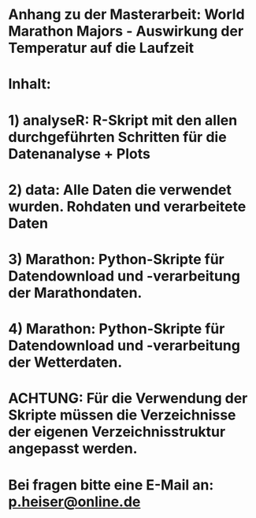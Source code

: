 # Anhang zu der Masterarbeit: World Marathon Majors - Auswirkung der Temperatur auf die Laufzeit 

# Inhalt:

# 1) analyseR: R-Skript mit den allen durchgeführten Schritten für die Datenanalyse + Plots
# 2) data: Alle Daten die verwendet wurden. Rohdaten und verarbeitete Daten
# 3) Marathon: Python-Skripte für Datendownload und -verarbeitung der Marathondaten.
# 4) Marathon: Python-Skripte für Datendownload und -verarbeitung der Wetterdaten.

# ACHTUNG: Für die Verwendung der Skripte müssen die Verzeichnisse der eigenen Verzeichnisstruktur angepasst werden.

# Bei fragen bitte eine E-Mail an: p.heiser@online.de

